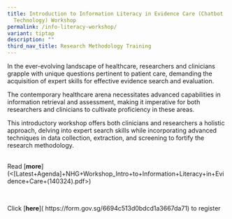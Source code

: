 ```yaml
---
title: Introduction to Information Literacy in Evidence Care (Chatbot
  Technology) Workshop
permalink: /info-literacy-workshop/
variant: tiptap
description: ""
third_nav_title: Research Methodology Training
---
```

<p>In the ever-evolving landscape of healthcare, researchers and clinicians
grapple with unique questions pertinent to patient care, demanding the
acquisition of expert skills for effective evidence search and evaluation.</p>
<p>The contemporary healthcare arena necessitates advanced capabilities in
information retrieval and assessment, making it imperative for both researchers
and clinicians to cultivate proficiency in these areas.&nbsp;</p>
<p>This introductory workshop offers both clinicians and researchers a holistic
approach, delving into expert search skills while incorporating advanced
techniques in data collection, extraction, and screening to fortify the
research methodology.</p>
<p>
<br>Read&nbsp;[<strong>more</strong>](&lt;[Latest+Agenda]+NHG+Workshop_Intro+to+Information+Literacy+in+Evidence+Care+(140324).pdf&gt;)</p>
<p>&nbsp;</p>
<p>Click&nbsp;<a rel="noopener noreferrer nofollow" target="_blank">[</a><strong><a rel="noopener noreferrer nofollow" target="_blank">here</a></strong>](
<a rel="noopener noreferrer nofollow" target="_blank">https://form.gov.sg/6694c513d0bdcd1a3667da71</a>) to register&nbsp;</p>